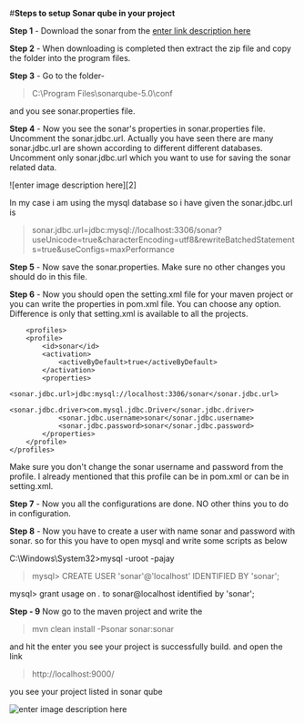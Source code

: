 #**Steps to setup Sonar qube in your project**

**Step 1** - Download the sonar from the [enter link description here][1]


**Step 2** - When downloading is completed then extract the zip file and copy the folder into the program files.

**Step 3** - Go to the folder-

>  C:\Program Files\sonarqube-5.0\conf 

and you see sonar.properties file.

**Step 4** - Now you see the sonar's properties in sonar.properties file. Uncomment the sonar.jdbc.url. Actually you have seen there are many sonar.jdbc.url are shown according to different different databases. Uncomment only sonar.jdbc.url which you want to use for saving the sonar related data.

![enter image description here][2] 


In my case i am using the mysql database so i have given the sonar.jdbc.url is 

> sonar.jdbc.url=jdbc:mysql://localhost:3306/sonar?useUnicode=true&characterEncoding=utf8&rewriteBatchedStatements=true&useConfigs=maxPerformance

**Step 5** - Now save the sonar.properties. Make sure no other changes you should do in this file.

**Step 6** - Now you should open the setting.xml file for your maven project or you can write the properties in pom.xml file. You can choose any option. Difference is only that setting.xml is available to all the projects.

        <profiles>
        <profile>
            <id>sonar</id>
            <activation>
                <activeByDefault>true</activeByDefault>
            </activation>
            <properties>
                <sonar.jdbc.url>jdbc:mysql://localhost:3306/sonar</sonar.jdbc.url>
                <sonar.jdbc.driver>com.mysql.jdbc.Driver</sonar.jdbc.driver>
                <sonar.jdbc.username>sonar</sonar.jdbc.username>
                <sonar.jdbc.password>sonar</sonar.jdbc.password>
            </properties>
        </profile>
    </profiles>

Make sure you don't change the sonar username and password from the profile.
I already mentioned that this profile can be in pom.xml or can be in setting.xml.

**Step 7** - Now you all the configurations are done. NO other thins you to do in configuration. 

**Step 8** - Now you have to create a user with name sonar and password with sonar. so for this you have to open mysql and write some scripts as below

> 
C:\Windows\System32>mysql -uroot -pajay

> mysql> CREATE USER 'sonar'@'localhost' IDENTIFIED BY 'sonar';
>  
mysql> grant usage on *.* to sonar@localhost identified by 'sonar';

**Step - 9** Now go to the maven project and write the 

> mvn clean install -Psonar sonar:sonar

and hit the enter you see your project is successfully build. and open the link
 

> http://localhost:9000/ 

you see your  project listed in sonar qube 

 ![enter image description here][1]


  [1]: http://i.stack.imgur.com/knkRp.jpg
